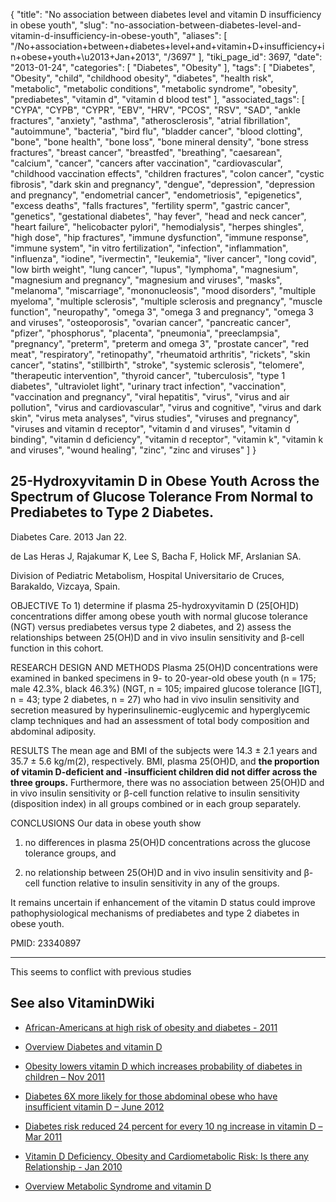 {
    "title": "No association between diabetes level and vitamin D insufficiency in obese youth",
    "slug": "no-association-between-diabetes-level-and-vitamin-d-insufficiency-in-obese-youth",
    "aliases": [
        "/No+association+between+diabetes+level+and+vitamin+D+insufficiency+in+obese+youth+\u2013+Jan+2013",
        "/3697"
    ],
    "tiki_page_id": 3697,
    "date": "2013-01-24",
    "categories": [
        "Diabetes",
        "Obesity"
    ],
    "tags": [
        "Diabetes",
        "Obesity",
        "child",
        "childhood obesity",
        "diabetes",
        "health risk",
        "metabolic",
        "metabolic conditions",
        "metabolic syndrome",
        "obesity",
        "prediabetes",
        "vitamin d",
        "vitamin d blood test"
    ],
    "associated_tags": [
        "CYPA",
        "CYPB",
        "CYPR",
        "EBV",
        "HRV",
        "PCOS",
        "RSV",
        "SAD",
        "ankle fractures",
        "anxiety",
        "asthma",
        "atherosclerosis",
        "atrial fibrillation",
        "autoimmune",
        "bacteria",
        "bird flu",
        "bladder cancer",
        "blood clotting",
        "bone",
        "bone health",
        "bone loss",
        "bone mineral density",
        "bone stress fractures",
        "breast cancer",
        "breastfed",
        "breathing",
        "caesarean",
        "calcium",
        "cancer",
        "cancers after vaccination",
        "cardiovascular",
        "childhood vaccination effects",
        "children fractures",
        "colon cancer",
        "cystic fibrosis",
        "dark skin and pregnancy",
        "dengue",
        "depression",
        "depression and pregnancy",
        "endometrial cancer",
        "endometriosis",
        "epigenetics",
        "excess deaths",
        "falls fractures",
        "fertility sperm",
        "gastric cancer",
        "genetics",
        "gestational diabetes",
        "hay fever",
        "head and neck cancer",
        "heart failure",
        "helicobacter pylori",
        "hemodialysis",
        "herpes shingles",
        "high dose",
        "hip fractures",
        "immune dysfunction",
        "immune response",
        "immune system",
        "in vitro fertilization",
        "infection",
        "inflammation",
        "influenza",
        "iodine",
        "ivermectin",
        "leukemia",
        "liver cancer",
        "long covid",
        "low birth weight",
        "lung cancer",
        "lupus",
        "lymphoma",
        "magnesium",
        "magnesium and pregnancy",
        "magnesium and viruses",
        "masks",
        "melanoma",
        "miscarriage",
        "mononucleosis",
        "mood disorders",
        "multiple myeloma",
        "multiple sclerosis",
        "multiple sclerosis and pregnancy",
        "muscle function",
        "neuropathy",
        "omega 3",
        "omega 3 and pregnancy",
        "omega 3 and viruses",
        "osteoporosis",
        "ovarian cancer",
        "pancreatic cancer",
        "pfizer",
        "phosphorus",
        "placenta",
        "pneumonia",
        "preeclampsia",
        "pregnancy",
        "preterm",
        "preterm and omega 3",
        "prostate cancer",
        "red meat",
        "respiratory",
        "retinopathy",
        "rheumatoid arthritis",
        "rickets",
        "skin cancer",
        "statins",
        "stillbirth",
        "stroke",
        "systemic sclerosis",
        "telomere",
        "therapeutic intervention",
        "thyroid cancer",
        "tuberculosis",
        "type 1 diabetes",
        "ultraviolet light",
        "urinary tract infection",
        "vaccination",
        "vaccination and pregnancy",
        "viral hepatitis",
        "virus",
        "virus and air pollution",
        "virus and cardiovascular",
        "virus and cognitive",
        "virus and dark skin",
        "virus meta analyses",
        "virus studies",
        "viruses and pregnancy",
        "viruses and vitamin d receptor",
        "vitamin d and viruses",
        "vitamin d binding",
        "vitamin d deficiency",
        "vitamin d receptor",
        "vitamin k",
        "vitamin k and viruses",
        "wound healing",
        "zinc",
        "zinc and viruses"
    ]
}


## 25-Hydroxyvitamin D in Obese Youth Across the Spectrum of Glucose Tolerance From Normal to Prediabetes to Type 2 Diabetes.

Diabetes Care. 2013 Jan 22. 

de Las Heras J, Rajakumar K, Lee S, Bacha F, Holick MF, Arslanian SA.

Division of Pediatric Metabolism, Hospital Universitario de Cruces, Barakaldo, Vizcaya, Spain.

OBJECTIVE To 1) determine if plasma 25-hydroxyvitamin D (25<span>[OH]</span>D) concentrations differ among obese youth with normal glucose tolerance (NGT) versus prediabetes versus type 2 diabetes, and 2) assess the relationships between 25(OH)D and in vivo insulin sensitivity and β-cell function in this cohort.

RESEARCH DESIGN AND METHODS Plasma 25(OH)D concentrations were examined in banked specimens in 9- to 20-year-old obese youth (n = 175; male 42.3%, black 46.3%) (NGT, n = 105; impaired glucose tolerance <span>[IGT]</span>, n = 43; type 2 diabetes, n = 27) who had in vivo insulin sensitivity and secretion measured by hyperinsulinemic-euglycemic and hyperglycemic clamp techniques and had an assessment of total body composition and abdominal adiposity.

RESULTS The mean age and BMI of the subjects were 14.3 ± 2.1 years and 35.7 ± 5.6 kg/m(2), respectively. BMI, plasma 25(OH)D, and  **the proportion of vitamin D-deficient and -insufficient children did not differ across the three groups.**  Furthermore, there was no association between 25(OH)D and in vivo insulin sensitivity or β-cell function relative to insulin sensitivity (disposition index) in all groups combined or in each group separately.

CONCLUSIONS Our data in obese youth show 

1. no differences in plasma 25(OH)D concentrations across the glucose tolerance groups, and 

1. no relationship between 25(OH)D and in vivo insulin sensitivity and β-cell function relative to insulin sensitivity in any of the groups. 

It remains uncertain if enhancement of the vitamin D status could improve pathophysiological mechanisms of prediabetes and type 2 diabetes in obese youth.

PMID:     23340897

---

This seems to conflict with previous studies

## See also VitaminDWiki

* [African-Americans at high risk of obesity and diabetes - 2011](/posts/african-americans-at-high-risk-of-obesity-and-diabetes-2011)

* [Overview Diabetes and vitamin D](/tags/overview-diabetes-and-vitamin-d.html)

* [Obesity lowers vitamin D which increases probability of diabetes in children – Nov 2011](/tags/obesity-lowers-vitamin-d-which-increases-probability-of-diabetes-in-children-nov-2011.html)

* [Diabetes 6X more likely for those abdominal obese who have insufficient vitamin D – June 2012](/posts/diabetes-6x-more-likely-for-those-abdominal-obese-who-have-insufficient-vitamin-d)

* [Diabetes risk reduced 24 percent for every 10 ng increase in vitamin D – Mar 2011](/tags/diabetes-risk-reduced-24-percent-for-every-10-ng-increase-in-vitamin-d-mar-2011.html)

* [Vitamin D Deficiency, Obesity and Cardiometabolic Risk: Is there any Relationship - Jan 2010](/tags/vitamin-d-deficiency-obesity-and-cardiometabolic-risk-is-there-any-relationship-jan-2010.html)

* [Overview Metabolic Syndrome and vitamin D](/tags/overview-metabolic-syndrome-and-vitamin-d.html)